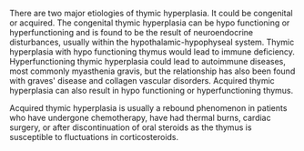 There are two major etiologies of thymic hyperplasia. It could be congenital or acquired. The congenital thymic hyperplasia can be hypo functioning or hyperfunctioning and is found to be the result of neuroendocrine disturbances, usually within the hypothalamic-hypophyseal system. Thymic hyperplasia with hypo functioning thymus would lead to immune deficiency. Hyperfunctioning thymic hyperplasia could lead to autoimmune diseases, most commonly myasthenia gravis, but the relationship has also been found with graves' disease and collagen vascular disorders. Acquired thymic hyperplasia can also result in hypo functioning or hyperfunctioning thymus.

Acquired thymic hyperplasia is usually a rebound phenomenon in patients who have undergone chemotherapy, have had thermal burns, cardiac surgery, or after discontinuation of oral steroids as the thymus is susceptible to fluctuations in corticosteroids.